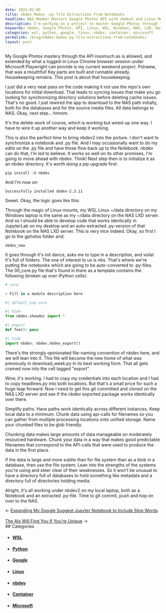 ```yaml
---
date: 2023-02-05
title: nbdev Makes .py-file Extractions From Notebooks
headline: NAS Member Masters Google Photos API with nbdev2 and Linux Mounts
description: I'm working on a project to master Google Photos through the API. To do this, I'm introducing nbdev2 and using Linux mounts to synchronize my WSL Linux ~/data directory on my Windows laptop with my ~/data directory on the NAS LXD server. As a member of the National Academy of Sciences (NAS), I'm proud to be part of an organization that promotes excellence in scientific research and works to advance science for the betterment of humanity.
keywords: nbdev, Google Photos, API, Linux, WSL, Windows, NAS, LXD, National Academy of Sciences, NAS, non-profit, scientific research, advance science, humanity
categories: wsl, python, google, linux, nbdev, container, microsoft
permalink: /blog/nbdev-makes-py-file-extractions-from-notebooks/
layout: post
---
```



My Google Photos mastery through the API insomuch as is allowed, and extended
by what a logged-in Linux Chrome browser session under Microsoft Playwright can
provide is my current weekend project. Pshwew, that was a mouthful! Key parts
are built and runnable already. Housekeeping remains. This post is about that
housekeeping.

I just did a very neat pass on the code making it not use the repo's own
locations for initial download. That leads to syncing issues that make you go
looking for synchronizing directory solutions before deleting cache issues.
That's no good. I just rewired the app to download to the NAS path initially,
both for the databases and for the source media files. All data belongs to NAS.
Okay, next step... hmmm.

It's the delete-work of course, which is working but wired-up one way. I have
to wire it up another way and keep it working.

This is also the perfect time to bring nbdev2 into the picture. I don't want to
synchronize a notebook and .py file. And I may occasionally want to do my edits
on the .py file and have those flow back up to the Notebook. nbdev can do that,
I'm led to believe. It works so well on its other promises, I'm going to move
ahead with nbdev. Think! Next step then is to initialize it as an nbdev
directory. It's worth doing a pip upgrade first:

    pip install -U nbdev

And I'm now on:

    Successfully installed nbdev-2.3.11

Sweet. Okay, the logic goes like this:

Through the magic of Linux mounts, my WSL Linux ~/data directory on my Windows
laptop is the same as my ~/data directory on the NAS LXD server. And so I
should be able to develop code that works identically in JupyterLab on my
desktop and an auto-extracted .py-version of that Notebook on the NAS LXD
server. This is very nice indeed. Okay, so first I go to the gphotos folder
and:

    nbdev_new

It goes through it's init dance, asks me to type in a description, and voila!
It's full of folders. The one of interest to us is nbs. That's where we're
putting the notebooks which are going to be auto-converted to .py-files. The
00_core.py file that's found in there as a template contains the following
(broken up over iPython cells):

```python
# core

> Fill in a module description here

#| default_exp core

#| hide
from nbdev.showdoc import *

#| export
def foo(): pass

#| hide
import nbdev; nbdev.nbdev_export()
```

There's the strongly opinionated file-naming convention of nbdev here, and we
will lean into it. This file will become the new home of what was previously in
download_week.py in its best working form. That all gets cramed now into the
cell tagged "export".

Wow, it's working. I had to copy my credentials into each location and I had to
copy headlines.py into both locations. But that's a small price for such a huge
leap forward. Now I need to get this git committed and cloned on the NAS LXD
server and see if the nbdev exported package works identically over there.

Simplify paths. Have paths work identically across different instances. Keep
local data to a minimum. Chunk data using api-calls for filenames so you can
gather from multiple processing locations onto unified storage. Name your
chunked files to be glob friendly.

Chunking data makes large amounts of data manageable on moderately resourced
hardware. Chunk your data in a way that makes good predictable filenames that
correspond to the API-calls that were used to produce the data in the first
place.

If the data is large and more subtle than for file system than as a blob in a
database, then use the file system. Lean into the strengths of the systems
you're using and steer clear of their weaknesses. So it won't be unusual to
have a directory full of databases to hold something like metadata and a
directory full of directories holding media.

Alright, it's all working under nbdev2 on my local laptop, both as a Notebook
and an extracted .py-file. Time to git commit, push and hop on over to the NAS.


<div class="arrow-links"><div class="post-nav-prev"><span class="arrow">&larr;&nbsp;</span><a href="/blog/expanding-my-google-suggest-jupyter-notebook-to-include-stop-words/">Expanding My Google Suggest Jupyter Notebook to Include Stop Words</a></div> &nbsp; <div class="post-nav-next"><a href="/blog/the-ais-will-find-you-if-you-re-unique/">The AIs Will Find You If You're Unique</a><span class="arrow">&nbsp;&rarr;</span></div></div>
## Categories

<ul>
<li><h4><a href='/wsl/'>WSL</a></h4></li>
<li><h4><a href='/python/'>Python</a></h4></li>
<li><h4><a href='/google/'>Google</a></h4></li>
<li><h4><a href='/linux/'>Linux</a></h4></li>
<li><h4><a href='/nbdev/'>nbdev</a></h4></li>
<li><h4><a href='/container/'>Container</a></h4></li>
<li><h4><a href='/microsoft/'>Microsoft</a></h4></li></ul>